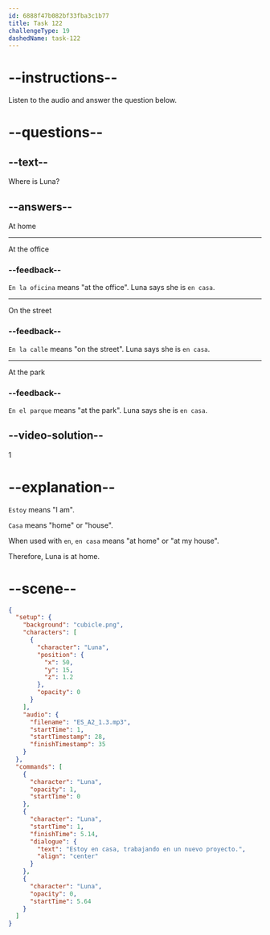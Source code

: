 ```yaml
---
id: 6888f47b082bf33fba3c1b77
title: Task 122
challengeType: 19
dashedName: task-122
---
```


<!-- Luna: Estoy en casa, trabajando en un nuevo proyecto. -->

# --instructions--

Listen to the audio and answer the question below.

# --questions--

## --text--

Where is Luna?

## --answers--

At home

---

At the office

### --feedback--

`En la oficina` means "at the office". Luna says she is `en casa`.

---

On the street

### --feedback--

`En la calle` means "on the street". Luna says she is `en casa`.

---

At the park

### --feedback--

`En el parque` means "at the park". Luna says she is `en casa`.

## --video-solution--

1

# --explanation--

`Estoy` means "I am".

`Casa` means "home" or "house". 

When used with `en`, `en casa` means "at home" or "at my house".

Therefore, Luna is at home.

# --scene--

```json
{
  "setup": {
    "background": "cubicle.png",
    "characters": [
      {
        "character": "Luna",
        "position": {
          "x": 50,
          "y": 15,
          "z": 1.2
        },
        "opacity": 0
      }
    ],
    "audio": {
      "filename": "ES_A2_1.3.mp3",
      "startTime": 1,
      "startTimestamp": 28,
      "finishTimestamp": 35
    }
  },
  "commands": [
    {
      "character": "Luna",
      "opacity": 1,
      "startTime": 0
    },
    {
      "character": "Luna",
      "startTime": 1,
      "finishTime": 5.14,
      "dialogue": {
        "text": "Estoy en casa, trabajando en un nuevo proyecto.",
        "align": "center"
      }
    },
    {
      "character": "Luna",
      "opacity": 0,
      "startTime": 5.64
    }
  ]
}
```
